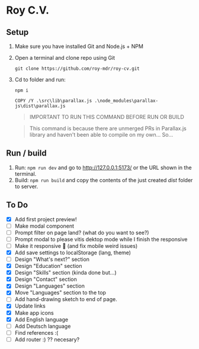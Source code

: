 # Roy C.V.

## Setup

1. Make sure you have installed Git and Node.js + NPM

1. Open a terminal and clone repo using Git

    `git clone https://github.com/roy-mdr/roy-cv.git`

1. Cd to folder and run:

    `npm i`

    `COPY /Y .\src\lib\parallax.js .\node_modules\parallax-js\dist\parallax.js`

    > IMPORTANT TO RUN THIS COMMAND BEFORE RUN OR BUILD

    > This command is because there are unmerged PRs in Parallax.js library and haven't been able to compile on my own... So...

## Run / build

1. Run: `npm run dev` and go to http://127.0.0.1:5173/ or the URL shown in the terminal.
1. Build: `npm run build` and copy the contents of the just created *dist* folder to server.

## To Do

- [x] Add first project preview!
- [ ] Make modal component
- [ ] Prompt filter on page land? (what do you want to see?)
- [ ] Prompt modal to please vitis dektop mode while I finish the responsive
- [ ] Make it responsive 😬 (and fix mobile weird issues)
- [x] Add save settings to localStorage (lang, theme)
- [ ] Design "What's next?" section
- [x] Design "Education" section
- [x] Design "Skills" section (kinda done but...)
- [x] Design "Contact" section
- [x] Design "Languages" section
- [x] Move "Languages" section to the top
- [ ] Add hand-drawing sketch to end of page.
- [x] Update links
- [x] Make app icons
- [x] Add English language
- [ ] Add Deutsch language
- [ ] Find references :(
- [ ] Add router :) ?? necesary?
